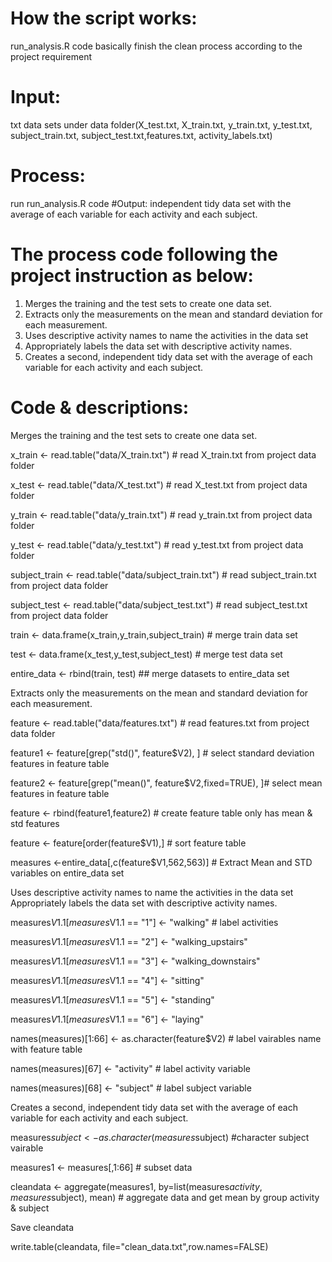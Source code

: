 # How the script works:
run_analysis.R code basically finish the clean process according to the project requirement 

# Input: 
txt data sets under data folder(X_test.txt, X_train.txt, y_train.txt, y_test.txt, subject_train.txt, subject_test.txt,features.txt, activity_labels.txt)
# Process:
run run_analysis.R code
#Output: 
independent tidy data set with the average of each variable for each activity and each subject.

# The process code following the project instruction as below:
1.	Merges the training and the test sets to create one data set.
2.	Extracts only the measurements on the mean and standard deviation for each measurement.
3.	Uses descriptive activity names to name the activities in the data set
4.	Appropriately labels the data set with descriptive activity names.
5.	Creates a second, independent tidy data set with the average of each variable for each activity and each subject.

# Code & descriptions:
Merges the training and the test sets to create one data set.

x_train <- read.table("data/X_train.txt") # read X_train.txt from project data folder

x_test <- read.table("data/X_test.txt") # read X_test.txt from project data folder

y_train <- read.table("data/y_train.txt") # read y_train.txt from project data folder

y_test <- read.table("data/y_test.txt") # read y_test.txt from project data folder

subject_train <- read.table("data/subject_train.txt") # read subject_train.txt from project data folder

subject_test <- read.table("data/subject_test.txt") # read subject_test.txt from project data folder

train <- data.frame(x_train,y_train,subject_train) # merge train data set 

test <- data.frame(x_test,y_test,subject_test) # merge test data set

entire_data <- rbind(train, test)    ## merge datasets to entire_data set


Extracts only the measurements on the mean and standard deviation for each measurement.

feature <- read.table("data/features.txt") # read features.txt from project data folder

feature1 <- feature[grep("std()", feature$V2), ] # select standard deviation features in feature table 

feature2 <- feature[grep("mean()", feature$V2,fixed=TRUE), ]# select mean features in feature table 

feature <- rbind(feature1,feature2) # create feature table only has mean & std features

feature <- feature[order(feature$V1),] # sort feature table

measures <-entire_data[,c(feature$V1,562,563)] # Extract Mean and STD variables on entire_data set


Uses descriptive activity names to name the activities in the data set
Appropriately labels the data set with descriptive activity names.

measures$V1.1[measures$V1.1 == "1"] <- "walking" # label activities

measures$V1.1[measures$V1.1 == "2"] <- "walking_upstairs"

measures$V1.1[measures$V1.1 == "3"] <- "walking_downstairs"

measures$V1.1[measures$V1.1 == "4"] <- "sitting"

measures$V1.1[measures$V1.1 == "5"] <- "standing"

measures$V1.1[measures$V1.1 == "6"] <- "laying"

names(measures)[1:66] <- as.character(feature$V2) # label vairables name with feature table

names(measures)[67] <- "activity" # label activity variable

names(measures)[68] <- "subject" # label subject variable


Creates a second, independent tidy data set with the average of each variable for each activity and each subject.

measures$subject <- as.character(measures$subject) #character subject vairable

measures1 <- measures[,1:66] # subset data

cleandata <- aggregate(measures1, by=list(measures$activity,measures$subject), mean) # aggregate data and get mean by group activity & subject


Save cleandata

write.table(cleandata, file="clean_data.txt",row.names=FALSE)

